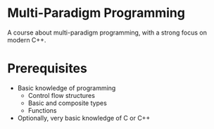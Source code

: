 # Multi-Paradigm Programming

A course about multi-paradigm programming, with a strong focus on modern C++.

# Prerequisites

- Basic knowledge of programming
  - Control flow structures
  - Basic and composite types
  - Functions
- Optionally, very basic knowledge of C or C++

